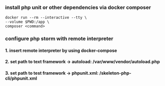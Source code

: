 ### install php unit or other dependencies via docker composer

    docker run --rm --interactive --tty \
    --volume $PWD:/app \
    composer <command>


### configure php storm with remote interpreter
#### 1. insert remote interpreter by using docker-compose
#### 2. set path to text framework -> autoload: /var/www/vendor/autoload.php
#### 3. set path to test framework -> phpunit.xml: <absolute-path>/skeleton-php-cli/phpunit.xml